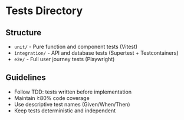 # Tests Directory

## Structure

- `unit/` - Pure function and component tests (Vitest)
- `integration/` - API and database tests (Supertest + Testcontainers)
- `e2e/` - Full user journey tests (Playwright)

## Guidelines

- Follow TDD: tests written before implementation
- Maintain ≥80% code coverage
- Use descriptive test names (Given/When/Then)
- Keep tests deterministic and independent
